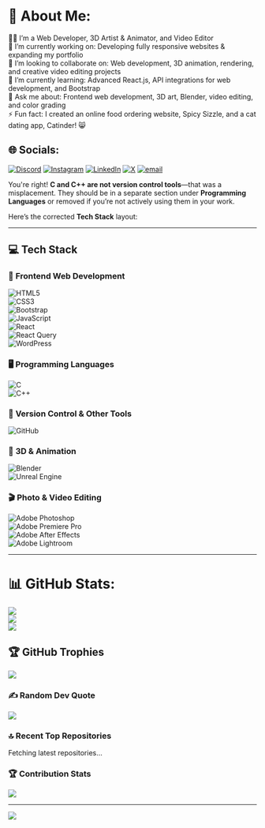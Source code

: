 # 💫 About Me:
👨‍💻 I’m a Web Developer, 3D Artist & Animator, and Video Editor<br>👯 I’m currently working on: Developing fully responsive websites & expanding my portfolio<br>🤝 I’m looking to collaborate on: Web development, 3D animation, rendering, and creative video editing projects<br>🌱 I’m currently learning: Advanced React.js, API integrations for web development, and Bootstrap<br>💬 Ask me about: Frontend web development, 3D art, Blender, video editing, and color grading<br>⚡ Fun fact: I created an online food ordering website, Spicy Sizzle, and a cat dating app, Catinder! 😸


## 🌐 Socials:
[![Discord](https://img.shields.io/badge/Discord-%237289DA.svg?logo=discord&logoColor=white)](https://discord.gg/https://discord.gg/hbdWehJk) [![Instagram](https://img.shields.io/badge/Instagram-%23E4405F.svg?logo=Instagram&logoColor=white)](https://instagram.com/https://www.instagram.com/_zen.ronin_/) [![LinkedIn](https://img.shields.io/badge/LinkedIn-%230077B5.svg?logo=linkedin&logoColor=white)](https://linkedin.com/in/https://www.linkedin.com/in/vaibhav2001seth/) [![X](https://img.shields.io/badge/X-black.svg?logo=X&logoColor=white)](https://x.com/https://x.com/VaibhavSeth2k1) [![email](https://img.shields.io/badge/Email-D14836?logo=gmail&logoColor=white)](mailto:vaibhav2001seth@gmail.com) 


You're right! **C and C++ are not version control tools**—that was a misplacement. They should be in a separate section under **Programming Languages** or removed if you’re not actively using them in your work.  

Here’s the corrected **Tech Stack** layout:  

---

## 💻 **Tech Stack**  

### 🚀 **Frontend Web Development**  
![HTML5](https://img.shields.io/badge/html5-%23E34F26.svg?style=for-the-badge&logo=html5&logoColor=white)  
![CSS3](https://img.shields.io/badge/css3-%231572B6.svg?style=for-the-badge&logo=css3&logoColor=white)  
![Bootstrap](https://img.shields.io/badge/bootstrap-%238511FA.svg?style=for-the-badge&logo=bootstrap&logoColor=white)  
![JavaScript](https://img.shields.io/badge/javascript-%23323330.svg?style=for-the-badge&logo=javascript&logoColor=%23F7DF1E)  
![React](https://img.shields.io/badge/react-%2320232a.svg?style=for-the-badge&logo=react&logoColor=%2361DAFB)  
![React Query](https://img.shields.io/badge/-React%20Query-FF4154?style=for-the-badge&logo=react%20query&logoColor=white)  
![WordPress](https://img.shields.io/badge/WordPress-%23117AC9.svg?style=for-the-badge&logo=WordPress&logoColor=white)  

### 🖥 **Programming Languages**  
![C](https://img.shields.io/badge/c-%2300599C.svg?style=for-the-badge&logo=c&logoColor=white)  
![C++](https://img.shields.io/badge/c++-%2300599C.svg?style=for-the-badge&logo=c%2B%2B&logoColor=white)  

### 🔧 **Version Control & Other Tools**  
![GitHub](https://img.shields.io/badge/github-%23121011.svg?style=for-the-badge&logo=github&logoColor=white)  

### 🎨 **3D & Animation**  
![Blender](https://img.shields.io/badge/blender-%23F5792A.svg?style=for-the-badge&logo=blender&logoColor=white)  
![Unreal Engine](https://img.shields.io/badge/unrealengine-%23313131.svg?style=for-the-badge&logo=unrealengine&logoColor=white)  

### 🎬 **Photo & Video Editing**  
![Adobe Photoshop](https://img.shields.io/badge/adobe%20photoshop-%2331A8FF.svg?style=for-the-badge&logo=adobe%20photoshop&logoColor=white)  
![Adobe Premiere Pro](https://img.shields.io/badge/Adobe%20Premiere%20Pro-9999FF.svg?style=for-the-badge&logo=Adobe%20Premiere%20Pro&logoColor=white)  
![Adobe After Effects](https://img.shields.io/badge/Adobe%20After%20Effects-9999FF.svg?style=for-the-badge&logo=Adobe%20After%20Effects&logoColor=white)  
![Adobe Lightroom](https://img.shields.io/badge/Adobe%20Lightroom-31A8FF.svg?style=for-the-badge&logo=Adobe%20Lightroom&logoColor=white)  

---

# 📊 GitHub Stats:
![](https://github-readme-stats.vercel.app/api?username=VaibhavSeth1&theme=dark&hide_border=false&include_all_commits=false&count_private=false)<br/>
![](https://github-readme-streak-stats.herokuapp.com/?user=VaibhavSeth1&theme=dark&hide_border=false)<br/>
![](https://github-readme-stats.vercel.app/api/top-langs/?username=VaibhavSeth1&theme=dark&hide_border=false&include_all_commits=false&count_private=false&layout=compact)

## 🏆 GitHub Trophies
![](https://github-profile-trophy.vercel.app/?username=VaibhavSeth1&theme=radical&no-frame=false&no-bg=true&margin-w=4)

### ✍️ Random Dev Quote
![](https://quotes-github-readme.vercel.app/api?type=horizontal&theme=radical)

### 🔝 Recent Top Repositories  
<!-- RECENT_REPOS -->
Fetching latest repositories...
<!-- END_RECENT_REPOS -->

### 🏆 Contribution Stats  
![](https://github-contributor-stats.vercel.app/api?username=VaibhavSeth1&limit=5&theme=dark&combine_all_yearly_contributions=true)  

---
[![](https://visitcount.itsvg.in/api?id=VaibhavSeth1&icon=10&color=0)](https://visitcount.itsvg.in)  


<!-- Proudly created with GPRM ( https://gprm.itsvg.in ) -->

